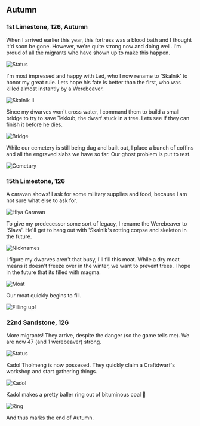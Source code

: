 Autumn
------

### 1st Limestone, 126, Autumn

When I arrived earlier this year, this fortress was a blood bath and I thought
it'd soon be gone. However, we're quite strong now and doing well. I'm proud of
all the migrants who have shown up to make this happen.

![Status](http://cloud.mikeskalnik.com/image/342r0V260u1o/Screen%20Shot%202014-08-27%20at%204.47.01%20PM.png)

I'm most impressed and happy with Led, who I now rename to 'Skalnik' to honor my
great rule. Lets hope his fate is better than the first, who was killed almost
instantly by a Werebeaver.

![Skalnik II](http://cloud.mikeskalnik.com/image/0r3p251X2M1W/Screen%20Shot%202014-08-27%20at%204.49.26%20PM.png)

Since my dwarves won't cross water, I command them to build a small bridge to
try to save Tekkub, the dwarf stuck in a tree. Lets see if they can finish it
before he dies.

![Bridge](http://cloud.mikeskalnik.com/image/3E2k1m2h0J2G/Screen%20Shot%202014-08-27%20at%204.55.05%20PM.png)

While our cemetery is still being dug and built out, I place a bunch of coffins
and all the engraved slabs we have so far. Our ghost problem is put to rest.

![Cemetary](http://cloud.mikeskalnik.com/image/1O261s3H0628/Screen%20Shot%202014-08-27%20at%205.00.39%20PM.png)

### 15th Limestone, 126

A caravan shows! I ask for some military supplies and food, because I am not
sure what else to ask for.

![Hiya Caravan](http://cloud.mikeskalnik.com/image/3f2d1e1C1Y28/Screen%20Shot%202014-08-27%20at%205.09.11%20PM.png)

To give my predecessor some sort of legacy, I rename the Werebeaver to 'Slava'.
He'll get to hang out with 'Skalnik's rotting corpse and skeleton in the future.

![Nicknames](http://cloud.mikeskalnik.com/image/2T2Z0d2i1Q0m/Screen%20Shot%202014-08-27%20at%205.24.38%20PM.png)

I figure my dwarves aren't that busy, I'll fill this moat. While a dry moat
means it doesn't freeze over in the winter, we want to prevent trees. I hope in
the future that its filled with magma.

![Moat](http://cloud.mikeskalnik.com/image/2c3e0p300P3n/Screen%20Shot%202014-08-27%20at%205.49.28%20PM.png)

Our moat quickly begins to fill.

![Filling up!](http://cloud.mikeskalnik.com/image/123o3I1f1c2r/Screen%20Shot%202014-08-27%20at%205.57.13%20PM.png)

### 22nd Sandstone, 126

More migrants! They arrive, despite the danger (so the game tells me). We are
now 47 (and 1 werebeaver) strong.

![Status](http://cloud.mikeskalnik.com/image/0c0V0h3y3D33/Screen%20Shot%202014-08-27%20at%206.10.57%20PM.png)

Kadol Tholmeng is now possesed. They quickly claim a Craftdwarf's workshop and
start gathering things.

![Kadol](http://cloud.mikeskalnik.com/image/2t2T0R223z04/Screen%20Shot%202014-08-27%20at%206.24.26%20PM.png)

Kadol makes a pretty baller ring out of bituminous coal :ring:

![Ring](http://cloud.mikeskalnik.com/image/3E1l0K2f2v0H/Screen%20Shot%202014-08-27%20at%206.30.59%20PM.png)

And thus marks the end of Autumn.
